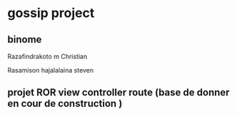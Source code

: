 # gossip project

## binome

Razafindrakoto m Christian

Rasamison hajalalaina steven

## projet ROR view controller route (base de donner en cour de construction )


